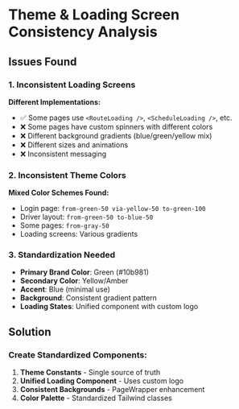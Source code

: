 # Theme & Loading Screen Consistency Analysis

## Issues Found

### 1. Inconsistent Loading Screens
**Different Implementations:**
- ✅ Some pages use `<RouteLoading />`, `<ScheduleLoading />`, etc.
- ❌ Some pages have custom spinners with different colors
- ❌ Different background gradients (blue/green/yellow mix)
- ❌ Different sizes and animations
- ❌ Inconsistent messaging

### 2. Inconsistent Theme Colors
**Mixed Color Schemes Found:**
- Login page: `from-green-50 via-yellow-50 to-green-100`
- Driver layout: `from-green-50 to-blue-50`
- Some pages: `from-gray-50`
- Loading screens: Various gradients

### 3. Standardization Needed
- **Primary Brand Color**: Green (#10b981)
- **Secondary Color**: Yellow/Amber
- **Accent**: Blue (minimal use)
- **Background**: Consistent gradient pattern
- **Loading States**: Unified component with custom logo

## Solution

### Create Standardized Components:
1. **Theme Constants** - Single source of truth
2. **Unified Loading Component** - Uses custom logo
3. **Consistent Backgrounds** - PageWrapper enhancement
4. **Color Palette** - Standardized Tailwind classes




